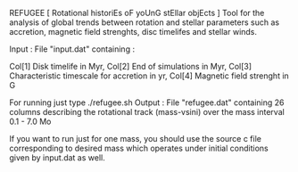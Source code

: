REFUGEE 	[ Rotational historiEs oF yoUnG stEllar objEcts ]
Tool for the analysis of global trends between rotation and stellar parameters such as accretion, magnetic field strenghts, disc timelifes and stellar winds.

Input : File "input.dat" containing :

Col[1] Disk timelife in Myr,
Col[2]  End of simulations in Myr,
Col[3] Characteristic timescale for accretion in yr,
Col[4] Magnetic field strenght in G

For running just type ./refugee.sh
Output : File "refugee.dat" containing 26 columns describing the rotational track (mass-vsini) over the mass interval 0.1 - 7.0 Mo

If you want to run just for one mass, you should use the source c file corresponding to desired mass which operates under initial conditions given by input.dat as well.



